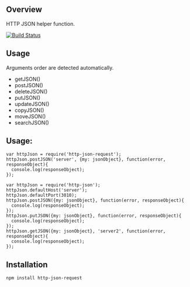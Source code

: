 ## Overview
HTTP JSON helper function.

[![Build Status](https://travis-ci.org/jupe/http-json-request.png?branch=master)](https://travis-ci.org/jupe/http-json-request)

## Usage

Arguments order are detected automatically.
- getJSON()
- postJSON()
- deleteJSON()
- putJSON()
- updateJSON()
- copyJSON()
- moveJSON()
- searchJSON()



## Usage:
```
var httpJson = require('http-json-request');
httpJson.postJSON('server', {my: jsonObject}, function(error, responseObject){
  console.log(responseObject);
});

var httpJson = require('http-json');
httpJson.defaultHost('server');
httpJson.defaultPort(3010);
httpJson.postJSON({my: jsonObject}, function(error, responseObject){
  console.log(responseObject);
});
httpJson.putJSON({my: jsonObject}, function(error, responseObject){
  console.log(responseObject);
});
httpJson.getJSON({my: jsonObject}, 'server2', function(error, responseObject){
  console.log(responseObject);
});

```

## Installation
```
npm install http-json-request
```
